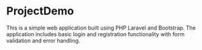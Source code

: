 # ProjectDemo
This is a simple web application built using PHP Laravel and Bootstrap. The application includes basic login and registration functionality with form validation and error handling.
